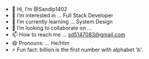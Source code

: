 - 👋 Hi, I’m @Sandip1402
- 👀 I’m interested in ... Full Stack Developer
- 🌱 I’m currently learning ... System Design
- 💞️ I’m looking to collaborate on ...
- 📫 How to reach me ... sd5147083@gmail.com
- 😄 Pronouns: ... He/Him
- ⚡ Fun fact: billion is the first number with alphabet 'b'.

<!---
Sandip1402/Sandip1402 is a ✨ special ✨ repository because its `README.md` (this file) appears on your GitHub profile.
You can click the Preview link to take a look at your changes.
--->
